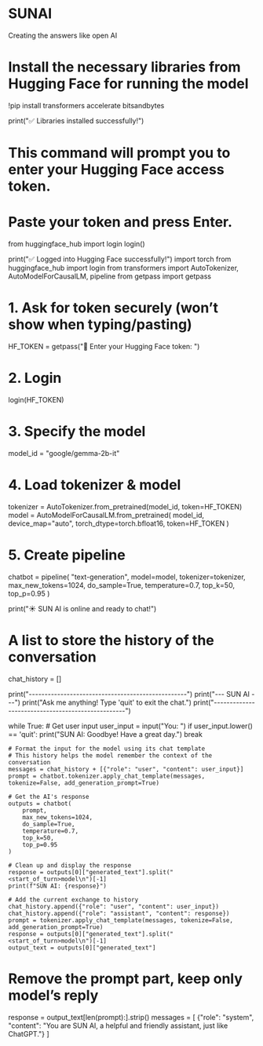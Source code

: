 # SUNAI
Creating the answers like open AI
# Install the necessary libraries from Hugging Face for running the model
!pip install transformers accelerate bitsandbytes

print("✅ Libraries installed successfully!")
# This command will prompt you to enter your Hugging Face access token.
# Paste your token and press Enter.
from huggingface_hub import login
login()

print("✅ Logged into Hugging Face successfully!")
import torch
from huggingface_hub import login
from transformers import AutoTokenizer, AutoModelForCausalLM, pipeline
from getpass import getpass

# 1. Ask for token securely (won’t show when typing/pasting)
HF_TOKEN = getpass("🔑 Enter your Hugging Face token: ")

# 2. Login
login(HF_TOKEN)

# 3. Specify the model
model_id = "google/gemma-2b-it"

# 4. Load tokenizer & model
tokenizer = AutoTokenizer.from_pretrained(model_id, token=HF_TOKEN)
model = AutoModelForCausalLM.from_pretrained(
    model_id,
    device_map="auto",
    torch_dtype=torch.bfloat16,
    token=HF_TOKEN
)

# 5. Create pipeline
chatbot = pipeline(
    "text-generation",
    model=model,
    tokenizer=tokenizer,
    max_new_tokens=1024,
    do_sample=True,
    temperature=0.7,
    top_k=50,
    top_p=0.95
)

print("☀️ SUN AI is online and ready to chat!")
# A list to store the history of the conversation
chat_history = []

print("--------------------------------------------------")
print("--- SUN AI ---")
print("Ask me anything! Type 'quit' to exit the chat.")
print("--------------------------------------------------")

while True:
    # Get user input
    user_input = input("You: ")
    if user_input.lower() == 'quit':
        print("SUN AI: Goodbye! Have a great day.")
        break

    # Format the input for the model using its chat template
    # This history helps the model remember the context of the conversation
    messages = chat_history + [{"role": "user", "content": user_input}]
    prompt = chatbot.tokenizer.apply_chat_template(messages, tokenize=False, add_generation_prompt=True)

    # Get the AI's response
    outputs = chatbot(
        prompt,
        max_new_tokens=1024,
        do_sample=True,
        temperature=0.7,
        top_k=50,
        top_p=0.95
    )
    
    # Clean up and display the response
    response = outputs[0]["generated_text"].split("<start_of_turn>model\n")[-1]
    print(f"SUN AI: {response}")

    # Add the current exchange to history
    chat_history.append({"role": "user", "content": user_input})
    chat_history.append({"role": "assistant", "content": response})
    prompt = tokenizer.apply_chat_template(messages, tokenize=False, add_generation_prompt=True)
    response = outputs[0]["generated_text"].split("<start_of_turn>model\n")[-1]
    output_text = outputs[0]["generated_text"]
# Remove the prompt part, keep only model’s reply
response = output_text[len(prompt):].strip()
messages = [
    {"role": "system", "content": "You are SUN AI, a helpful and friendly assistant, just like ChatGPT."}
]
